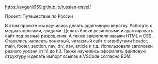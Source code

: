 https://evgenii959.github.io/russian-travel/

Проект: Путешествие по России

В этом проекте мы научились делать адаптивную верстку. Работать с медиазапросами, гридами. Делать блоки резиновыми и адаптировать сайт под разные разрешения.
А также закрепили навыки HTML и CSS. Старались написать понятный, читаемый сайт с атрибутами header, main, footer, section, nav, div, nav, article и т.д. Использовали заголовки разного уровня от h1 до h3. Также научились оформлять файловую структуру и делать импорт ссылок в VSCode согласно БЭМ.
